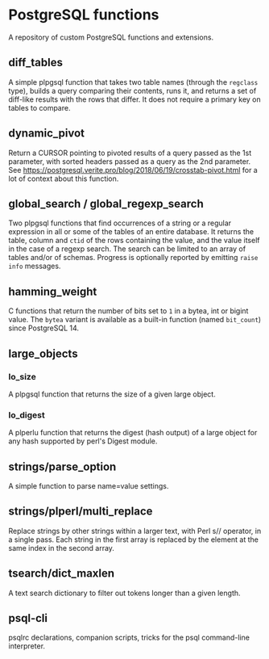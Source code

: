 # PostgreSQL functions

A repository of custom PostgreSQL functions and extensions.

## diff_tables
A simple plpgsql function that takes two table names (through the
`regclass` type), builds a query comparing their contents, runs
it, and returns a set of diff-like results with the rows that differ.
It does not require a primary key on tables to compare.

## dynamic_pivot
Return a CURSOR pointing to pivoted results of a query passed as the
1st parameter, with sorted headers passed as a query as the 2nd
parameter.  
See https://postgresql.verite.pro/blog/2018/06/19/crosstab-pivot.html for
a lot of context about this function.

## global_search / global_regexp_search
Two plpgsql functions that find occurrences of a string or
a regular expression in all or some of the tables of an entire
database.  It returns the table, column and `ctid` of the rows
containing the value, and the value itself in the case of a regexp
search.
The search can be limited to an array of tables and/or of
schemas. Progress is optionally reported by emitting `raise info`
messages.

## hamming_weight
C functions that return the number of bits set to `1` in a bytea, int
or bigint value. The `bytea` variant is available as a built-in function
(named `bit_count`) since PostgreSQL 14.

## large_objects
### lo_size
A plpgsql function that returns the size of a given large object.

### lo_digest
A plperlu function that returns the digest (hash output) of a large
object for any hash supported by perl's Digest module.

## strings/parse_option
A simple function to parse name=value settings.

## strings/plperl/multi_replace
Replace strings by other strings within a larger text, with
Perl s// operator, in a single pass.
Each string in the first array is replaced by the element at the same
index in the second array.

## tsearch/dict_maxlen
A text search dictionary to filter out tokens longer than a given length.

## psql-cli
psqlrc declarations, companion scripts, tricks for the psql command-line interpreter.
